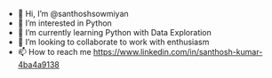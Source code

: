 - 👋 Hi, I’m @santhoshsowmiyan
- 👀 I’m interested in Python
- 🌱 I’m currently learning Python with Data Exploration
- 💞️ I’m looking to collaborate to work with enthusiasm
- 📫 How to reach me https://www.linkedin.com/in/santhosh-kumar-4ba4a9138

<!---
santhoshsowmiyan/santhoshsowmiyan is a ✨ special ✨ repository because its `README.md` (this file) appears on your GitHub profile.
You can click the Preview link to take a look at your changes.
--->
